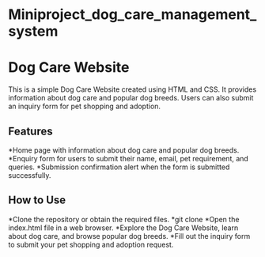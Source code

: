 # Miniproject_dog_care_management_system

# Dog Care Website

This is a simple Dog Care Website created using HTML and CSS. It provides information about dog care and popular dog breeds. Users can also submit an inquiry form for pet shopping and adoption.

## Features

*Home page with information about dog care and popular dog breeds.
*Enquiry form for users to submit their name, email, pet requirement, and queries.
*Submission confirmation alert when the form is submitted successfully.


## How to Use

*Clone the repository or obtain the required files.
*git clone
*Open the index.html file in a web browser.
*Explore the Dog Care Website, learn about dog care, and browse popular dog breeds.
*Fill out the inquiry form to submit your pet shopping and adoption request.
